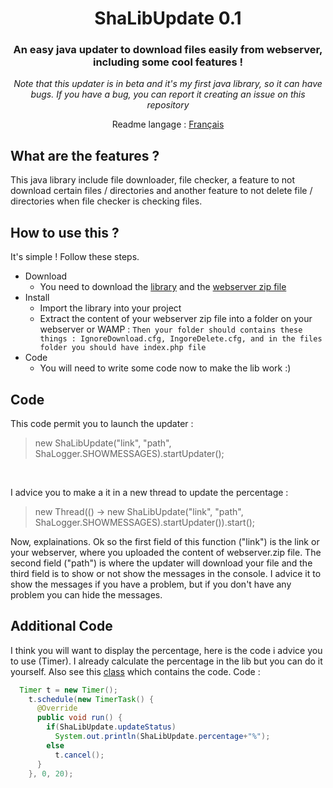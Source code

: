 <div align="center">
  <h1>ShaLibUpdate 0.1</h1>

### An easy java updater to download files easily from webserver, including some cool features !
_Note that this updater is in beta and it's my first java library, so it can have bugs.
If you have a bug, you can report it creating an issue on this repository_

Readme langage : <a href="https://github.com/Shawiizz/ShaLibUpdate/blob/master/README-fr.md">Français</a>
</div>


**What are the features ?**
------
This java library include file downloader, file checker, a feature to not download certain files / directories and another feature to not delete file / directories when file checker is checking files.


**How to use this ?**
------
It's simple ! Follow these steps.
* Download
  * You need to download the [library](https://github.com/Shawiizz/ShaLibUpdate/blob/master/ShaLibUpdate-0.1.jar) and the [webserver zip file](https://github.com/Shawiizz/ShaLibUpdate/blob/master/Webserver.zip)
* Install
  * Import the library into your project
  * Extract the content of your webserver zip file into a folder on your webserver or WAMP :
  `Then your folder should contains these things : IgnoreDownload.cfg, IngoreDelete.cfg, and in the files folder you should have index.php file`
* Code
  * You will need to write some code now to make the lib work :)

**Code**
------
This code permit you to launch the updater :
> new ShaLibUpdate("link", "path", ShaLogger.SHOWMESSAGES).startUpdater();
<br>

I advice you to make a it in a new thread to update the percentage :
> new Thread(() -> new ShaLibUpdate("link", "path", ShaLogger.SHOWMESSAGES).startUpdater()).start();

Now, explainations. Ok so the first field of this function ("link") is the link or your webserver, where you uploaded the content of webserver.zip file. The second field ("path") is where the updater will download your file and the third field is to show or not show the messages in the console. I advice it to show the messages if you have a problem, but if you don't have any problem you can hide the messages.

**Additional Code**
------
I think you will want to display the percentage, here is the code i advice you to use (Timer). I already calculate the percentage in the lib but you can do it yourself. Also see this [class](https://github.com/Shawiizz/ShaLibUpdate/blob/master/src/TestUpdate.java) which contains the code. Code :
```java
  Timer t = new Timer();
    t.schedule(new TimerTask() {
      @Override
      public void run() {
        if(ShaLibUpdate.updateStatus)
          System.out.println(ShaLibUpdate.percentage+"%");
        else
          t.cancel();
      }
    }, 0, 20);
```
